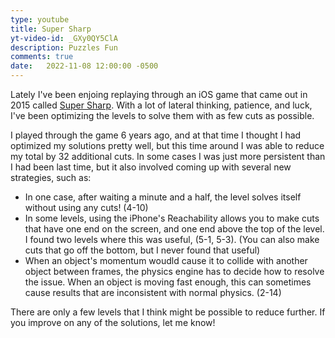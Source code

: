 ```yaml
---
type: youtube
title: Super Sharp
yt-video-id: _GXy0QY5ClA
description: Puzzles Fun
comments: true
date:   2022-11-08 12:00:00 -0500
---
```

Lately I've been enjoing replaying through an iOS game that came out in 2015 called [Super Sharp](https://apps.apple.com/us/app/super-sharp/id1033873301).  With a lot of lateral thinking, patience, and luck, I've been optimizing the levels to solve them with as few cuts as possible.

I played through the game 6 years ago, and at that time I thought I had optimized my solutions pretty well, but this time around I was able to reduce my total by 32 additional cuts.  In some cases I was just more persistent than I had been last time, but it also involved coming up with several new strategies, such as:
 - In one case, after waiting a minute and a half, the level solves itself without using any cuts! (4-10)
 - In some levels, using the iPhone's Reachability allows you to make cuts that have one end on the screen, and one end above the top of the level. I found two levels where this was useful, (5-1, 5-3).  (You can also make cuts that go off the bottom, but I never found that useful)
 - When an object's momentum woudld cause it to collide with another object between frames, the physics engine has to decide how to resolve the issue.  When an object is moving fast enough, this can sometimes cause results that are inconsistent with normal physics.  (2-14)

There are only a few levels that I think might be possible to reduce further.  If you improve on any of the solutions, let me know!
